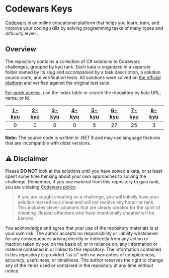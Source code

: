 ﻿# Codewars Keys

[Codewars](https://www.codewars.com)  is an online educational platform that helps you learn, train, and improve your coding skills by solving programming tasks of many types and difficulty levels.


## Overview

The repository contains a collection of C# solutions to Codewars challenges, grouped by kyū rank.
Each kata is organized in a separate folder named by its slug and accompanied by a task description,
a solution source code, and verification tests. All solutions were solved
on [the official platform](https://www.codewars.com) and verified against the original test suite.

<ins>For quick access</ins>, use the index table or search the repository by kata URL, name, or Id.

| [1-kyu](../Kata/Kata/1-kyu/Index.md) | [2-kyu](../Kata/Kata/2-kyu/Index.md) | [3-kyu](../Kata/Kata/3-kyu/Index.md) | [4-kyu](../Kata/Kata/4-kyu/Index.md) | [5-kyu](../Kata/Kata/5-kyu/Index.md) | [6-kyu](../Kata/Kata/6-kyu/Index.md) | [7-kyu](../Kata/Kata/7-kyu/Index.md) | [8-kyu](../Kata/Kata/8-kyu/Index.md) |
|:------------------------------------:|:------------------------------------:|:------------------------------------:|:------------------------------------:|:------------------------------------:|:------------------------------------:|:------------------------------------:|:------------------------------------:|
| 0 | 0 | 0 | 0 | 5 | 27 | 25 | 3 |


**Note:** The source code is written in .NET 8 and may use language features that are incompatible with older versions.

## ⚠️ Disclaimer

Please **DO NOT** look at the solutions until you have solved a kata, or at least spent some time thinking about your own approaches to solving the challenge.
Remember, if you use material from this repository to gain rank, you are violating [Codewars policy](https://docs.codewars.com/community/rules/#policy):

> If you are caught cheating on a challenge, you will initially have your solution marked as a cheat and will not receive any honor or rank.
> This includes clever solutions that are clearly created for the spirit of cheating. Repeat offenders who have intentionally cheated will be banned.

You acknowledge and agree that your use of the repository materials is at your own risk.
The author accepts no responsibility or liability whatsoever for any consequences arising directly or
indirectly from any action or inaction taken by you on the basis of, or in reliance on, any
information or material contained in or linked to this repository.
The information contained in this repository is provided "as is" with no warranties
of completeness, accuracy, usefulness, or timeliness.
The author reserves the right to change any of the items used or contained in the repository at any time without notice.
